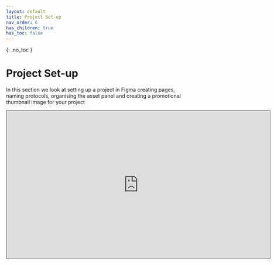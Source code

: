 ```yaml
---
layout: default
title: Project Set-up
nav_order: 6
has_children: true
has_toc: false
---
```


{: .no_toc }

# Project Set-up

In this section we look at setting up a project in Figma creating pages, naming protocols, organising the asset panel and creating a promotional thumbnail image for your project

<iframe src="https://solent.cloud.panopto.eu/Panopto/Pages/Embed.aspx?id=717074ee-15d5-42a2-b704-af6300abe9c1&autoplay=false&offerviewer=true&showtitle=true&showbrand=true&captions=true&interactivity=all" height="405" width="720" style="border: 1px solid #464646;" allowfullscreen allow="autoplay"></iframe>
